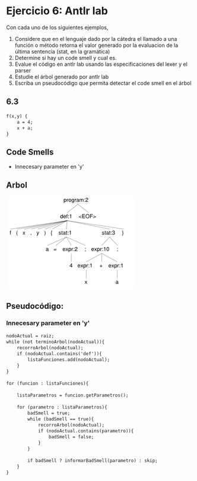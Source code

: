 # Ejercicio 6: Antlr lab
Con cada uno de los siguientes ejemplos,
1. Considere que en el lenguaje dado por la cátedra el llamado a una función o método retorna el valor generado por la evaluacion de la última sentencia (stat, en la gramática)
2. Determine si hay un code smell y cual es.
3. Evalue el código en antlr lab usando las especificaciones del lexer y el parser
4. Estudie el árbol generado por antlr lab
5. Escriba un pseudocódigo que permita detectar el code smell en el árbol

## 6.3
```
f(x,y) {
    a = 4;
    x + a;
}
```

## Code Smells
* Innecesary parameter en 'y'

## Arbol
![alt text](image.png)

## Pseudocódigo:
### Innecesary parameter en 'y'
```
nodoActual = raiz;
while (not terminoArbol(nodoActual)){
    recorroArbol(nodoActual);
    if (nodoActual.contains('def')){
        listaFunciones.add(nodoActual);
    }
}

for (funcion : listaFunciones){

    listaParametros = funcion.getParametros();

    for (parametro : listaParametros){
        badSmell = true;
        while (badSmell == true){
            recorroArbol(nodoActual);
            if (nodoActual.contains(parametro)){
                badSmell = false;
            }
        }

        if badSmell ? informarBadSmell(parametro) : skip; 
    }   
}
```